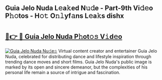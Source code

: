 ## Guia Jelo Nuda L𝚎a𝚔ed N𝚞𝚍e - Part-9th Vi𝚍𝚎o P𝚑𝚘tos - H𝚘𝚝 O𝚗𝚕yf𝚊ns L𝚎a𝚔s dishx

# <h2><a href="http://kfeps4.oniu.top/?m=Guia+Jelo+Nuda">🔗👉 🔴 Guia Jelo Nuda P𝚑ot𝚘𝚜 V𝚒d𝚎o</a></h2>

[![Guia Jelo Nuda Nu𝚍e𝚜](https://i.imgur.com/0qMVB7G.gif)](http://kfeps4.oniu.top/?m=Guia+Jelo+Nuda)
Virtual content creator and entertainer Guia Jelo Nuda, celebrated for distributing dance and lifestyle inspiration through trending dance moves and short films. Guia Jelo Nuda's public image is marked by its open and sincere demeanor, but the complexities of his personal life remain a source of intrigue and fascination.  
